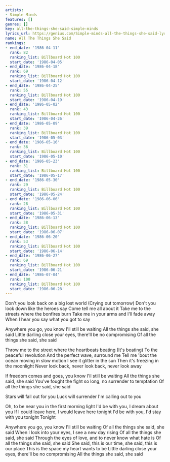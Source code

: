 ```yaml
---
artists:
- Simple Minds
features: []
genres: []
key: all-the-things-she-said-simple-minds
lyrics_url: https://genius.com/Simple-minds-all-the-things-she-said-lyrics
name: All The Things She Said
rankings:
- end_date: '1986-04-11'
  rank: 82
  ranking_list: Billboard Hot 100
  start_date: '1986-04-05'
- end_date: '1986-04-18'
  rank: 69
  ranking_list: Billboard Hot 100
  start_date: '1986-04-12'
- end_date: '1986-04-25'
  rank: 55
  ranking_list: Billboard Hot 100
  start_date: '1986-04-19'
- end_date: '1986-05-02'
  rank: 43
  ranking_list: Billboard Hot 100
  start_date: '1986-04-26'
- end_date: '1986-05-09'
  rank: 39
  ranking_list: Billboard Hot 100
  start_date: '1986-05-03'
- end_date: '1986-05-16'
  rank: 36
  ranking_list: Billboard Hot 100
  start_date: '1986-05-10'
- end_date: '1986-05-23'
  rank: 31
  ranking_list: Billboard Hot 100
  start_date: '1986-05-17'
- end_date: '1986-05-30'
  rank: 29
  ranking_list: Billboard Hot 100
  start_date: '1986-05-24'
- end_date: '1986-06-06'
  rank: 28
  ranking_list: Billboard Hot 100
  start_date: '1986-05-31'
- end_date: '1986-06-13'
  rank: 38
  ranking_list: Billboard Hot 100
  start_date: '1986-06-07'
- end_date: '1986-06-20'
  rank: 53
  ranking_list: Billboard Hot 100
  start_date: '1986-06-14'
- end_date: '1986-06-27'
  rank: 69
  ranking_list: Billboard Hot 100
  start_date: '1986-06-21'
- end_date: '1986-07-04'
  rank: 100
  ranking_list: Billboard Hot 100
  start_date: '1986-06-28'
---
```

Don't you look back on a big lost world
(Crying out tomorrow)
Don't you look down like the heroes say
Come tell me all about it
Take me to the streets where the bonfires burn
Take me in your arms and I'll fade away
When I hear you say what you got to say

Anywhere you go, you know I'll still be waiting
All the things she said, she said
Little darling close your eyes, there'll be no compromising
Of all the things she said, she said

Throw me to the street where the heartbeats beating
(It's beating)
To the peaceful revolution
And the perfect wave, surround me
Tell me 'bout the ocean moving in slow motion
I see it glitter in the sun
Then it's freezing in the moonlight
Never look back, never look back, never look away

If freedom comes and goes, you know I'll still be waiting
All the things she said, she said
You've fought the fight so long, no surrender to temptation
Of all the things she said, she said

Stars will fall out for you
Luck will surrender
I'm calling out to you

Oh, to be near you in the first morning light
I'd be with you, I dream about you
If I could leave here, I would leave here tonight
I'd be with you, I'd stay with you tonight
Tonight

Anywhere you go, you know I'll still be waiting
Of all the things she said, she said
When I look into your eyes, I see a new day rising
Of all the things she said, she said
Through the eyes of love, and to never know what hate is
Of all the things she said, she said
She said, this is our time, she said, this is our place
This is the space my heart wants to be
Little darling close your eyes, there'll be no compromising
All the things she said, she said
